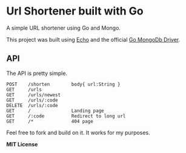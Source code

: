 # Url Shortener built with Go

A simple URL shortener using Go and Mongo.

This project was built using [Echo](https://echo.labstack.com/) and the official [Go MongoDb Driver](https://github.com/mongodb/mongo-go-driver).

## API

The API is pretty simple.

```
POST    /shorten        body{ url:String }
GET     /urls
GET     /urls/newest   
GET     /urls/:code
DELETE  /urls/:code
GET     /               Landing page
GET     /:code          Redirect to long url
GET     /*              404 page
```

Feel free to fork and build on it. It works for my purposes.

**MIT License**